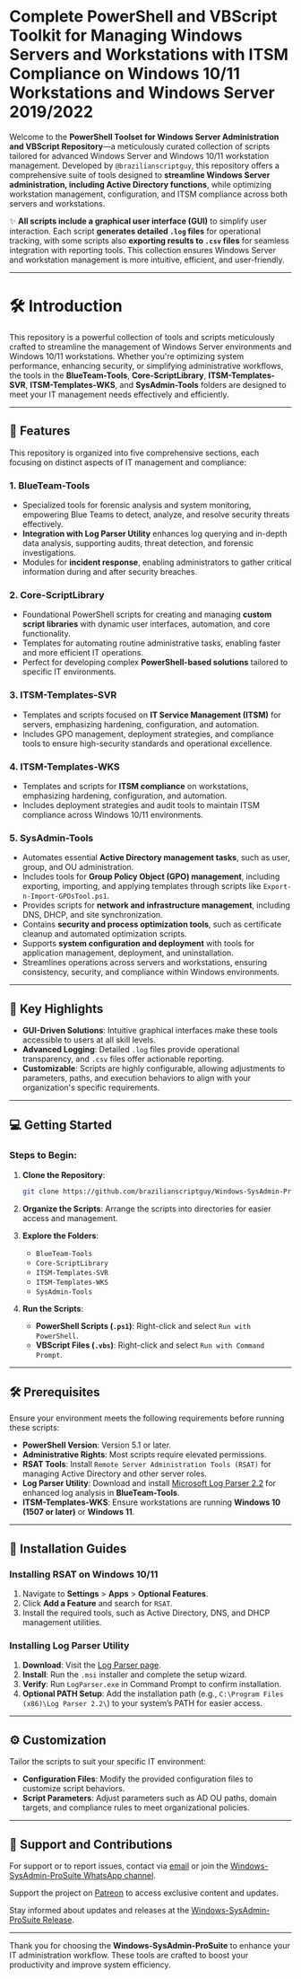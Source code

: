 # Complete PowerShell and VBScript Toolkit for Managing Windows Servers and Workstations with ITSM Compliance on Windows 10/11 Workstations and Windows Server 2019/2022

Welcome to the **PowerShell Toolset for Windows Server Administration and VBScript Repository**—a meticulously curated collection of scripts tailored for advanced Windows Server and Windows 10/11 workstation management. Developed by `@brazilianscriptguy`, this repository offers a comprehensive suite of tools designed to **streamline Windows Server administration, including Active Directory functions**, while optimizing workstation management, configuration, and ITSM compliance across both servers and workstations.

✨ **All scripts include a graphical user interface (GUI)** to simplify user interaction. Each script **generates detailed `.log` files** for operational tracking, with some scripts also **exporting results to `.csv` files** for seamless integration with reporting tools. This collection ensures Windows Server and workstation management is more intuitive, efficient, and user-friendly.

--- 

# 🛠️ Introduction

This repository is a powerful collection of tools and scripts meticulously crafted to streamline the management of Windows Server environments and Windows 10/11 workstations. Whether you're optimizing system performance, enhancing security, or simplifying administrative workflows, the tools in the **BlueTeam-Tools**, **Core-ScriptLibrary**, **ITSM-Templates-SVR**, **ITSM-Templates-WKS**, and **SysAdmin-Tools** folders are designed to meet your IT management needs effectively and efficiently.

---

## 🚀 Features

This repository is organized into five comprehensive sections, each focusing on distinct aspects of IT management and compliance:

### **1. BlueTeam-Tools**
   - Specialized tools for forensic analysis and system monitoring, empowering Blue Teams to detect, analyze, and resolve security threats effectively.
   - **Integration with Log Parser Utility** enhances log querying and in-depth data analysis, supporting audits, threat detection, and forensic investigations.
   - Modules for **incident response**, enabling administrators to gather critical information during and after security breaches.

### **2. Core-ScriptLibrary**
   - Foundational PowerShell scripts for creating and managing **custom script libraries** with dynamic user interfaces, automation, and core functionality.
   - Templates for automating routine administrative tasks, enabling faster and more efficient IT operations.
   - Perfect for developing complex **PowerShell-based solutions** tailored to specific IT environments.

### **3. ITSM-Templates-SVR**
   - Templates and scripts focused on **IT Service Management (ITSM)** for servers, emphasizing hardening, configuration, and automation.
   - Includes GPO management, deployment strategies, and compliance tools to ensure high-security standards and operational excellence.

### **4. ITSM-Templates-WKS**
   - Templates and scripts for **ITSM compliance** on workstations, emphasizing hardening, configuration, and automation.
   - Includes deployment strategies and audit tools to maintain ITSM compliance across Windows 10/11 environments.

### **5. SysAdmin-Tools**
   - Automates essential **Active Directory management tasks**, such as user, group, and OU administration.  
   - Includes tools for **Group Policy Object (GPO) management**, including exporting, importing, and applying templates through scripts like `Export-n-Import-GPOsTool.ps1`.  
   - Provides scripts for **network and infrastructure management**, including DNS, DHCP, and site synchronization.  
   - Contains **security and process optimization tools**, such as certificate cleanup and automated optimization scripts.  
   - Supports **system configuration and deployment** with tools for application management, deployment, and uninstallation.  
   - Streamlines operations across servers and workstations, ensuring consistency, security, and compliance within Windows environments.

---

## 🌟 Key Highlights

- **GUI-Driven Solutions**: Intuitive graphical interfaces make these tools accessible to users at all skill levels.
- **Advanced Logging**: Detailed `.log` files provide operational transparency, and `.csv` files offer actionable reporting.
- **Customizable**: Scripts are highly configurable, allowing adjustments to parameters, paths, and execution behaviors to align with your organization's specific requirements.

---

## 💻 Getting Started

### Steps to Begin:

1. **Clone the Repository**:
   ```bash
   git clone https://github.com/brazilianscriptguy/Windows-SysAdmin-ProSuite.git
   ```

2. **Organize the Scripts**: Arrange the scripts into directories for easier access and management.

3. **Explore the Folders**:
   - `BlueTeam-Tools`
   - `Core-ScriptLibrary`
   - `ITSM-Templates-SVR`
   - `ITSM-Templates-WKS`
   - `SysAdmin-Tools`

4. **Run the Scripts**:
   - **PowerShell Scripts (`.ps1`)**: Right-click and select `Run with PowerShell`.
   - **VBScript Files (`.vbs`)**: Right-click and select `Run with Command Prompt`.

---

## 🛠️ Prerequisites

Ensure your environment meets the following requirements before running these scripts:

- **PowerShell Version**: Version 5.1 or later.
- **Administrative Rights**: Most scripts require elevated permissions.
- **RSAT Tools**: Install `Remote Server Administration Tools (RSAT)` for managing Active Directory and other server roles.
- **Log Parser Utility**: Download and install [Microsoft Log Parser 2.2](https://www.microsoft.com/en-us/download/details.aspx?id=24659) for enhanced log analysis in **BlueTeam-Tools**.
- **ITSM-Templates-WKS**: Ensure workstations are running **Windows 10 (1507 or later)** or **Windows 11**.

---

## 🔧 Installation Guides

### **Installing RSAT on Windows 10/11**

1. Navigate to **Settings** > **Apps** > **Optional Features**.  
2. Click **Add a Feature** and search for `RSAT`.  
3. Install the required tools, such as Active Directory, DNS, and DHCP management utilities.

### **Installing Log Parser Utility**

1. **Download**: Visit the [Log Parser page](https://www.microsoft.com/en-us/download/details.aspx?id=24659).  
2. **Install**: Run the `.msi` installer and complete the setup wizard.  
3. **Verify**: Run `LogParser.exe` in Command Prompt to confirm installation.  
4. **Optional PATH Setup**: Add the installation path (e.g., `C:\Program Files (x86)\Log Parser 2.2\`) to your system’s PATH for easier access.

---

## ⚙️ Customization

Tailor the scripts to suit your specific IT environment:

- **Configuration Files**: Modify the provided configuration files to customize script behaviors.  
- **Script Parameters**: Adjust parameters such as AD OU paths, domain targets, and compliance rules to meet organizational policies.

---

## 🤝 Support and Contributions

For support or to report issues, contact via [email](mailto:luizhamilton.lhr@gmail.com) or join the [Windows-SysAdmin-ProSuite WhatsApp channel](https://whatsapp.com/channel/0029VaEgqC50G0XZV1k4Mb1c).  

Support the project on [Patreon](https://patreon.com/brazilianscriptguy) to access exclusive content and updates.  

Stay informed about updates and releases at the [Windows-SysAdmin-ProSuite Release](https://github.com/brazilianscriptguy/Windows-SysAdmin-ProSuite/releases/tag/Windows-SysAdmin-ProSuite).

---

Thank you for choosing the **Windows-SysAdmin-ProSuite** to enhance your IT administration workflow. These tools are crafted to boost your productivity and improve system efficiency. 
